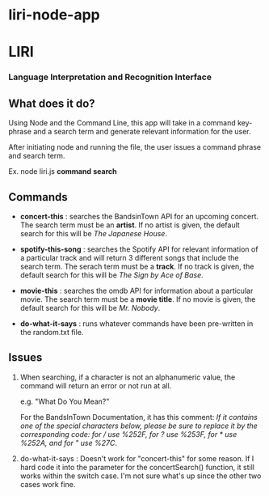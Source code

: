 # liri-node-app

<h1>LIRI</h1>
<h3>Language Interpretation and Recognition Interface</h3>

<h2>What does it do?</h2>
Using Node and the Command Line, this app will take in a command key-phrase and a search term and generate relevant information for the user.

After initiating node and running the file, the user issues a command phrase and search term.

Ex. node liri.js **command** **search**

<h2>Commands</h2>

- **concert-this** : searches the BandsinTown API for an upcoming concert. The search term must be an __artist__. If no artist is given, the default search for this will be _The Japanese House_.

- **spotify-this-song** : searches the Spotify API for relevant information of a particular track and will return 3 different songs that include the search term. The serach term must be a __track__. If no track is given, the default search for this will be _The Sign by Ace of Base_.

- **movie-this** : searches the omdb API for information about a particular movie. The search term must be a __movie title__. If no movie is given, the default search for this will be _Mr. Nobody_.

- **do-what-it-says** : runs whatever commands have been pre-written in the random.txt file. 

<h2>Issues</h2>

1. When searching, if a character is not an alphanumeric value, the command will return an error or not run at all.

    e.g. "What Do You Mean?"

    For the BandsInTown Documentation, it has this comment: _If it contains one of the special characters below, please be sure to replace it by the corresponding code: for / use %252F, for ? use %253F, for * use %252A, and for " use %27C_.

2. do-what-it-says : Doesn't work for "concert-this" for some reason. If I hard code it into the parameter for the concertSearch() function, it still works within the switch case. I'm not sure what's up since the other two cases work fine. 